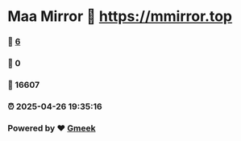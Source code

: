 # Maa Mirror :link: https://mmirror.top 
### :page_facing_up: [6](https://mmirror.top/tag.html) 
### :speech_balloon: 0 
### :hibiscus: 16607 
### :alarm_clock: 2025-04-26 19:35:16 
### Powered by :heart: [Gmeek](https://github.com/Meekdai/Gmeek)
